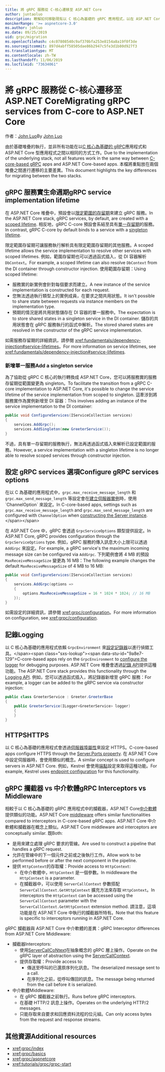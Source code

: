 ```yaml
---
title: 將 gRPC 服務從 C-核心遷移至 ASP.NET Core
author: juntaoluo
description: 瞭解如何移動現有以 C 核心為基礎的 gRPC 應用程式，以在 ASP.NET Core 堆疊上執行。
monikerRange: '>= aspnetcore-3.0'
ms.author: johluo
ms.date: 09/25/2019
uid: grpc/migration
ms.openlocfilehash: c4c07808540c9af370bfa253e8154a8a19f0f3de
ms.sourcegitcommit: 897d4abff58505dae86b2947c5fe3d1b80d927f3
ms.translationtype: MT
ms.contentlocale: zh-TW
ms.lasthandoff: 11/06/2019
ms.locfileid: "73634061"
---
```

# <a name="migrating-grpc-services-from-c-core-to-aspnet-core"></a><span data-ttu-id="9a8e7-103">將 gRPC 服務從 C-核心遷移至 ASP.NET Core</span><span class="sxs-lookup"><span data-stu-id="9a8e7-103">Migrating gRPC services from C-core to ASP.NET Core</span></span>

<span data-ttu-id="9a8e7-104">作者：[John Luo](https://github.com/juntaoluo)</span><span class="sxs-lookup"><span data-stu-id="9a8e7-104">By [John Luo](https://github.com/juntaoluo)</span></span>

<span data-ttu-id="9a8e7-105">由於基礎堆疊的執行，並非所有功能在以[C 核心為基礎的 gRPC](https://grpc.io/blog/grpc-stacks)應用程式和 ASP.NET Core 型應用程式之間以相同的方式工作。</span><span class="sxs-lookup"><span data-stu-id="9a8e7-105">Due to the implementation of the underlying stack, not all features work in the same way between [C-core-based gRPC](https://grpc.io/blog/grpc-stacks) apps and ASP.NET Core-based apps.</span></span> <span data-ttu-id="9a8e7-106">本檔將重點放在兩個堆疊之間進行遷移的主要差異。</span><span class="sxs-lookup"><span data-stu-id="9a8e7-106">This document highlights the key differences for migrating between the two stacks.</span></span>

## <a name="grpc-service-implementation-lifetime"></a><span data-ttu-id="9a8e7-107">gRPC 服務實生命週期</span><span class="sxs-lookup"><span data-stu-id="9a8e7-107">gRPC service implementation lifetime</span></span>

<span data-ttu-id="9a8e7-108">在 ASP.NET Core 堆疊中，預設會以[限定範圍的存留期](xref:fundamentals/dependency-injection#service-lifetimes)來建立 gRPC 服務。</span><span class="sxs-lookup"><span data-stu-id="9a8e7-108">In the ASP.NET Core stack, gRPC services, by default, are created with a [scoped lifetime](xref:fundamentals/dependency-injection#service-lifetimes).</span></span> <span data-ttu-id="9a8e7-109">相反地，gRPC C-core 預設會系結至具有[單一存留期](xref:fundamentals/dependency-injection#service-lifetimes)的服務。</span><span class="sxs-lookup"><span data-stu-id="9a8e7-109">In contrast, gRPC C-core by default binds to a service with a [singleton lifetime](xref:fundamentals/dependency-injection#service-lifetimes).</span></span>

<span data-ttu-id="9a8e7-110">限定範圍存留期可讓服務執行解析具有限定範圍存留期的其他服務。</span><span class="sxs-lookup"><span data-stu-id="9a8e7-110">A scoped lifetime allows the service implementation to resolve other services with scoped lifetimes.</span></span> <span data-ttu-id="9a8e7-111">例如，範圍存留期也可以透過函式插入，從 DI 容器解析 `DbContext`。</span><span class="sxs-lookup"><span data-stu-id="9a8e7-111">For example, a scoped lifetime can also resolve `DbContext` from the DI container through constructor injection.</span></span> <span data-ttu-id="9a8e7-112">使用範圍存留期：</span><span class="sxs-lookup"><span data-stu-id="9a8e7-112">Using scoped lifetime:</span></span>

* <span data-ttu-id="9a8e7-113">服務實的新實例會針對每個要求而建立。</span><span class="sxs-lookup"><span data-stu-id="9a8e7-113">A new instance of the service implementation is constructed for each request.</span></span>
* <span data-ttu-id="9a8e7-114">您無法透過執行類型上的實例成員，在要求之間共用狀態。</span><span class="sxs-lookup"><span data-stu-id="9a8e7-114">It isn't possible to share state between requests via instance members on the implementation type.</span></span>
* <span data-ttu-id="9a8e7-115">預期的情況是將共用狀態儲存在 DI 容器的單一服務中。</span><span class="sxs-lookup"><span data-stu-id="9a8e7-115">The expectation is to store shared states in a singleton service in the DI container.</span></span> <span data-ttu-id="9a8e7-116">儲存的共用狀態會在 gRPC 服務執行的函式中解析。</span><span class="sxs-lookup"><span data-stu-id="9a8e7-116">The stored shared states are resolved in the constructor of the gRPC service implementation.</span></span>

<span data-ttu-id="9a8e7-117">如需服務存留期的詳細資訊，請參閱 <xref:fundamentals/dependency-injection#service-lifetimes>。</span><span class="sxs-lookup"><span data-stu-id="9a8e7-117">For more information on service lifetimes, see <xref:fundamentals/dependency-injection#service-lifetimes>.</span></span>

### <a name="add-a-singleton-service"></a><span data-ttu-id="9a8e7-118">新增單一服務</span><span class="sxs-lookup"><span data-stu-id="9a8e7-118">Add a singleton service</span></span>

<span data-ttu-id="9a8e7-119">為了協助從 gRPC C 核心的執行轉換成 ASP.NET Core，您可以將服務實的服務存留期從範圍變更為 singleton。</span><span class="sxs-lookup"><span data-stu-id="9a8e7-119">To facilitate the transition from a gRPC C-core implementation to ASP.NET Core, it's possible to change the service lifetime of the service implementation from scoped to singleton.</span></span> <span data-ttu-id="9a8e7-120">這牽涉到將服務實作為實例新增至 DI 容器：</span><span class="sxs-lookup"><span data-stu-id="9a8e7-120">This involves adding an instance of the service implementation to the DI container:</span></span>

```csharp
public void ConfigureServices(IServiceCollection services)
{
    services.AddGrpc();
    services.AddSingleton(new GreeterService());
}
```

<span data-ttu-id="9a8e7-121">不過，具有單一存留期的服務執行，無法再透過函式插入來解析已設定範圍的服務。</span><span class="sxs-lookup"><span data-stu-id="9a8e7-121">However, a service implementation with a singleton lifetime is no longer able to resolve scoped services through constructor injection.</span></span>

## <a name="configure-grpc-services-options"></a><span data-ttu-id="9a8e7-122">設定 gRPC services 選項</span><span class="sxs-lookup"><span data-stu-id="9a8e7-122">Configure gRPC services options</span></span>

<span data-ttu-id="9a8e7-123">在以 C 為基礎的應用程式中，`grpc.max_receive_message_length` 和 `grpc.max_send_message_length` 等設定會在[建立伺服器實例](https://grpc.io/grpc/csharp/api/Grpc.Core.Server.html#Grpc_Core_Server__ctor_System_Collections_Generic_IEnumerable_Grpc_Core_ChannelOption__)時，使用 `ChannelOption` 來設定。</span><span class="sxs-lookup"><span data-stu-id="9a8e7-123">In C-core-based apps, settings such as `grpc.max_receive_message_length` and `grpc.max_send_message_length` are configured with `ChannelOption` when [constructing the Server instance](https://grpc.io/grpc/csharp/api/Grpc.Core.Server.html#Grpc_Core_Server__ctor_System_Collections_Generic_IEnumerable_Grpc_Core_ChannelOption__).</span></span>

<span data-ttu-id="9a8e7-124">在 ASP.NET Core 中，gRPC 會透過 `GrpcServiceOptions` 類型提供設定。</span><span class="sxs-lookup"><span data-stu-id="9a8e7-124">In ASP.NET Core, gRPC provides configuration through the `GrpcServiceOptions` type.</span></span> <span data-ttu-id="9a8e7-125">例如，gRPC 服務的傳入訊息大小上限可以透過 `AddGrpc` 來設定。</span><span class="sxs-lookup"><span data-stu-id="9a8e7-125">For example, a gRPC service's the maximum incoming message size can be configured via `AddGrpc`.</span></span> <span data-ttu-id="9a8e7-126">下列範例會將 4 MB 的預設 `MaxReceiveMessageSize` 變更為 16 MB：</span><span class="sxs-lookup"><span data-stu-id="9a8e7-126">The following example changes the default `MaxReceiveMessageSize` of 4 MB to 16 MB:</span></span>

```csharp
public void ConfigureServices(IServiceCollection services)
{
    services.AddGrpc(options =>
    {
        options.MaxReceiveMessageSize = 16 * 1024 * 1024; // 16 MB
    });
}
```

<span data-ttu-id="9a8e7-127">如需設定的詳細資訊，請參閱 <xref:grpc/configuration>。</span><span class="sxs-lookup"><span data-stu-id="9a8e7-127">For more information on configuration, see <xref:grpc/configuration>.</span></span>

## <a name="logging"></a><span data-ttu-id="9a8e7-128">記錄</span><span class="sxs-lookup"><span data-stu-id="9a8e7-128">Logging</span></span>

<span data-ttu-id="9a8e7-129">以 C 核心為基礎的應用程式依賴 `GrpcEnvironment` 來[設定記錄器](https://grpc.io/grpc/csharp/api/Grpc.Core.GrpcEnvironment.html?q=size#Grpc_Core_GrpcEnvironment_SetLogger_Grpc_Core_Logging_ILogger_)以進行偵錯工具。</span><span class="sxs-lookup"><span data-stu-id="9a8e7-129">C-core-based apps rely on the `GrpcEnvironment` to [configure the logger](https://grpc.io/grpc/csharp/api/Grpc.Core.GrpcEnvironment.html?q=size#Grpc_Core_GrpcEnvironment_SetLogger_Grpc_Core_Logging_ILogger_) for debugging purposes.</span></span> <span data-ttu-id="9a8e7-130">ASP.NET Core 堆疊會透過[記錄 API](xref:fundamentals/logging/index)提供這種功能。</span><span class="sxs-lookup"><span data-stu-id="9a8e7-130">The ASP.NET Core stack provides this functionality through the [Logging API](xref:fundamentals/logging/index).</span></span> <span data-ttu-id="9a8e7-131">例如，您可以透過函式插入，將記錄器新增至 gRPC 服務：</span><span class="sxs-lookup"><span data-stu-id="9a8e7-131">For example, a logger can be added to the gRPC service via constructor injection:</span></span>

```csharp
public class GreeterService : Greeter.GreeterBase
{
    public GreeterService(ILogger<GreeterService> logger)
    {
    }
}
```

## <a name="https"></a><span data-ttu-id="9a8e7-132">HTTPS</span><span class="sxs-lookup"><span data-stu-id="9a8e7-132">HTTPS</span></span>

<span data-ttu-id="9a8e7-133">以 C 核心為基礎的應用程式會透過[伺服器埠屬性](https://grpc.io/grpc/csharp/api/Grpc.Core.Server.html#Grpc_Core_Server_Ports)來設定 HTTPS。</span><span class="sxs-lookup"><span data-stu-id="9a8e7-133">C-core-based apps configure HTTPS through the [Server.Ports property](https://grpc.io/grpc/csharp/api/Grpc.Core.Server.html#Grpc_Core_Server_Ports).</span></span> <span data-ttu-id="9a8e7-134">在 ASP.NET Core 中設定伺服器時，會使用類似的概念。</span><span class="sxs-lookup"><span data-stu-id="9a8e7-134">A similar concept is used to configure servers in ASP.NET Core.</span></span> <span data-ttu-id="9a8e7-135">例如，Kestrel 會使用[端點](xref:fundamentals/servers/kestrel#endpoint-configuration)設定來取得這種功能。</span><span class="sxs-lookup"><span data-stu-id="9a8e7-135">For example, Kestrel uses [endpoint configuration](xref:fundamentals/servers/kestrel#endpoint-configuration) for this functionality.</span></span>

## <a name="grpc-interceptors-vs-middleware"></a><span data-ttu-id="9a8e7-136">gRPC 攔截器 vs 中介軟體</span><span class="sxs-lookup"><span data-stu-id="9a8e7-136">gRPC Interceptors vs Middleware</span></span>

<span data-ttu-id="9a8e7-137">相較于以 C 核心為基礎的 gRPC 應用程式中的攔截器，ASP.NET Core[中介軟體](xref:fundamentals/middleware/index)提供類似的功能。</span><span class="sxs-lookup"><span data-stu-id="9a8e7-137">ASP.NET Core [middleware](xref:fundamentals/middleware/index) offers similar functionalities compared to interceptors in C-core-based gRPC apps.</span></span> <span data-ttu-id="9a8e7-138">ASP.NET Core 中介軟體和攔截器在概念上類似。</span><span class="sxs-lookup"><span data-stu-id="9a8e7-138">ASP.NET Core middleware and interceptors are conceptually similar.</span></span> <span data-ttu-id="9a8e7-139">既</span><span class="sxs-lookup"><span data-stu-id="9a8e7-139">Both:</span></span>

* <span data-ttu-id="9a8e7-140">是用來建立處理 gRPC 要求的管線。</span><span class="sxs-lookup"><span data-stu-id="9a8e7-140">Are used to construct a pipeline that handles a gRPC request.</span></span>
* <span data-ttu-id="9a8e7-141">允許在管線中的下一個元件之前或之後執行工作。</span><span class="sxs-lookup"><span data-stu-id="9a8e7-141">Allow work to be performed before or after the next component in the pipeline.</span></span>
* <span data-ttu-id="9a8e7-142">提供 `HttpContext`的存取權：</span><span class="sxs-lookup"><span data-stu-id="9a8e7-142">Provide access to `HttpContext`:</span></span>
  * <span data-ttu-id="9a8e7-143">在中介軟體中，`HttpContext` 是一個參數。</span><span class="sxs-lookup"><span data-stu-id="9a8e7-143">In middleware the `HttpContext` is a parameter.</span></span>
  * <span data-ttu-id="9a8e7-144">在攔截器中，可以使用 `ServerCallContext` 參數搭配 `ServerCallContext.GetHttpContext` 擴充方法來存取 `HttpContext`。</span><span class="sxs-lookup"><span data-stu-id="9a8e7-144">In interceptors the `HttpContext` can be accessed using the `ServerCallContext` parameter with the `ServerCallContext.GetHttpContext` extension method.</span></span> <span data-ttu-id="9a8e7-145">請注意，這項功能是在 ASP.NET Core 中執行的攔截器所特有。</span><span class="sxs-lookup"><span data-stu-id="9a8e7-145">Note that this feature is specific to interceptors running in ASP.NET Core.</span></span>

<span data-ttu-id="9a8e7-146">gRPC 攔截器與 ASP.NET Core 中介軟體的差異：</span><span class="sxs-lookup"><span data-stu-id="9a8e7-146">gRPC Interceptor differences from ASP.NET Core Middleware:</span></span>

* <span data-ttu-id="9a8e7-147">攔截器</span><span class="sxs-lookup"><span data-stu-id="9a8e7-147">Interceptors:</span></span>
  * <span data-ttu-id="9a8e7-148">使用[ServerCallCoNtext](https://grpc.io/grpc/csharp/api/Grpc.Core.ServerCallContext.html)在抽象概念的 gRPC 層上操作。</span><span class="sxs-lookup"><span data-stu-id="9a8e7-148">Operate on the gRPC layer of abstraction using the [ServerCallContext](https://grpc.io/grpc/csharp/api/Grpc.Core.ServerCallContext.html).</span></span>
  * <span data-ttu-id="9a8e7-149">提供存取權：</span><span class="sxs-lookup"><span data-stu-id="9a8e7-149">Provide access to:</span></span>
    * <span data-ttu-id="9a8e7-150">傳送至呼叫的已還原序列化訊息。</span><span class="sxs-lookup"><span data-stu-id="9a8e7-150">The deserialized message sent to a call.</span></span>
    * <span data-ttu-id="9a8e7-151">在序列化之前，從呼叫傳回的訊息。</span><span class="sxs-lookup"><span data-stu-id="9a8e7-151">The message being returned from the call before it is serialized.</span></span>
* <span data-ttu-id="9a8e7-152">中介軟體</span><span class="sxs-lookup"><span data-stu-id="9a8e7-152">Middleware:</span></span>
  * <span data-ttu-id="9a8e7-153">在 gRPC 攔截器之前執行。</span><span class="sxs-lookup"><span data-stu-id="9a8e7-153">Runs before gRPC interceptors.</span></span>
  * <span data-ttu-id="9a8e7-154">在基礎 HTTP/2 訊息上操作。</span><span class="sxs-lookup"><span data-stu-id="9a8e7-154">Operates on the underlying HTTP/2 messages.</span></span>
  * <span data-ttu-id="9a8e7-155">只能存取來自要求和回應資料流程的位元組。</span><span class="sxs-lookup"><span data-stu-id="9a8e7-155">Can only access bytes from the request and response streams.</span></span>

## <a name="additional-resources"></a><span data-ttu-id="9a8e7-156">其他資源</span><span class="sxs-lookup"><span data-stu-id="9a8e7-156">Additional resources</span></span>

* <xref:grpc/index>
* <xref:grpc/basics>
* <xref:grpc/aspnetcore>
* <xref:tutorials/grpc/grpc-start>
